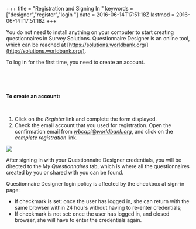 +++
title = "Registration and Signing In "
keywords = ["designer","register","login "]
date = 2016-06-14T17:51:18Z
lastmod = 2016-06-14T17:51:18Z
+++

You do not need to install anything on your computer to start creating
questionnaires in Survey Solutions. Questionnaire Designer is an online
tool, which can be reached
at [https://solutions.worldbank.org/](http://solutions.worldbank.org/).

  
To log in for the first time, you need to create an account.   
  
 

 

**To create an account:**  
  
 

1.  Click on the *Register* link and complete the form displayed.
2.  Check the email account that you used for registration. Open the
    confirmation email from *wbcapi@worldbank.org*, and click on the
    *complete registration* link.

![](/images/641998.png)

  
After signing in with your Questionnaire Designer credentials, you will
be directed to the *My Questionnaires* tab, which is where all the
questionnaires created by you or shared with you can be found.    
  
Questionnaire Designer login policy is affected by the checkbox at
sign-in page:

-   If checkmark is set: once the user has logged in, she can return
    with the same browser within 24 hours without having to re-enter
    credentials;
-   If checkmark is not set: once the user has logged in, and closed
    browser, she will have to enter the credentials again.
